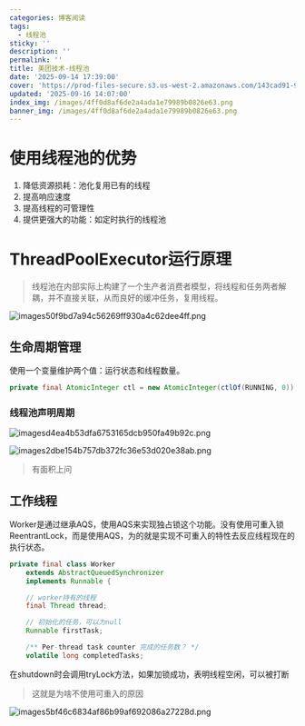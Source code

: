 ```yaml
---
categories: 博客阅读
tags:
  - 线程池
sticky: ''
description: ''
permalink: ''
title: 美团技术-线程池
date: '2025-09-14 17:39:00'
cover: 'https://prod-files-secure.s3.us-west-2.amazonaws.com/143cad91-961b-48b0-82dc-78fbb6eb5abe/a83b1a79-4a73-4c27-a521-55adc5566c85/wallhaven-5g1pr3.png?X-Amz-Algorithm=AWS4-HMAC-SHA256&X-Amz-Content-Sha256=UNSIGNED-PAYLOAD&X-Amz-Credential=ASIAZI2LB466S5BUPNMY%2F20250916%2Fus-west-2%2Fs3%2Faws4_request&X-Amz-Date=20250916T155517Z&X-Amz-Expires=3600&X-Amz-Security-Token=IQoJb3JpZ2luX2VjEBcaCXVzLXdlc3QtMiJGMEQCIBSNMuLAV1WXWaSXE9vSdWHJQEvIVJsOdHpW6xgN5ISJAiAfMCOulbIRa26FB%2FTjGGrGfgGEFZpM%2Fzz7uEUIhmYnASqIBAiQ%2F%2F%2F%2F%2F%2F%2F%2F%2F%2F8BEAAaDDYzNzQyMzE4MzgwNSIMUP3kmBQGida1GHtjKtwDTtu3MAZzV1kZkqKickDfSl29RCFopbkh73FWGZPQExln7Go933fq8Bi9gGtcaX0zaN505nZ8MQFe7wsnbdCUGLeFgWGJymUPhBr7qByHX1238PCz5tmM3PHbXmGOasUikxVo%2BlHdoYgJlFJptyr8gGGItjg97Fz6mpoeBQl8lQmJ29Ta0Ob%2FUAwL%2B%2Fvbiw6j6JbTcD0xhYoDZjiX3SFeaJR1op8WoiOUKmL3IMKIA%2BC8xx4Fg%2BJIm83Oj%2BOENolnNRlfi1%2Bt7BUiiiwhSu4U%2FUqstPHBxzoV8jzaSGMRU22cuZPEdPUMnKwCzGUiE7GuFwoXqlDw9pf8Q1cw90LFl6RI12aecUDU3LQgPVRA60TMihYu2YLJZnAK1iNd4dunRmuRIP37hTbgaWGI2Dy0KJYMRIVGb%2BUfIVA787N6kbN1tGVoqlaWcamoo4aQcyFG6IaCJYAZuXmzXWH8OT1fkcgWbC99iQDNztrL6uE97QNks8qp14DOlE%2FWsy3z0o3%2BOiaypNYvArp6mVwxbala6IuwJ8G4g8eaHpQtHmSpl8ZqVz4r%2FW40d6wGFg04HcLyqvgoSaxcyL2e97Ws4Vuuh%2Bq3kqx4KmAfPoxDFPdf1DdJ72DXYCGbrqoP%2FFEwsuilxgY6pgEn2d7%2Fusx17eJRT7soIC8REVKjRVdnIB2xfieSFxxQR4TdtBJvtMaQWFFqrclsE0Hy8LRxaV40GFd8Fs3Iztw2Et9X6%2Fe%2FIZT3a3b2O%2BFlF1GsJ8DnugTkS1l8SBInd63qD5whBt9cla%2BhCuspv1UZ2Eus2oqtyY6JPmGQnUaZ%2FzF2t6ZlnoS1bJ1MEh6MqlgPDdAhLdtmO7KVoC2XDfwdmFp9YEBT&X-Amz-Signature=e3170a84fcc9f6eb4b82b80e403a5f26d73a4dabaaff5862453de8d588aae775&X-Amz-SignedHeaders=host&x-amz-checksum-mode=ENABLED&x-id=GetObject'
updated: '2025-09-16 14:07:00'
index_img: /images/4ff0d8af6de2a4ada1e79989b0826e63.png
banner_img: /images/4ff0d8af6de2a4ada1e79989b0826e63.png
---
```


# 使用线程池的优势

1. 降低资源损耗：池化复用已有的线程
2. 提高响应速度
3. 提高线程的可管理性
4. 提供更强大的功能：如定时执行的线程池

# ThreadPoolExecutor运行原理

> 线程池在内部实际上构建了一个生产者消费者模型，将线程和任务两者解耦，并不直接关联，从而良好的缓冲任务，复用线程。

![images50f9bd7a94c56269ff930a4c62dee4ff.png](/images/935cf03247f45c2ab25eee2161793bf3.png)


## 生命周期管理


使用一个变量维护两个值：运行状态和线程数量。


```java
private final AtomicInteger ctl = new AtomicInteger(ctlOf(RUNNING, 0));
```


### 线程池声明周期


![imagesd4ea4b53dfa6753165dcb950fa49b92c.png](/images/ea5e7281c09ddadcab69ef378928f0b7.png)


![images2dbe154b757db372fc36e53d020e38ab.png](/images/6f0cee8aed1707c47edd29e1505ad8a1.png)

> 有面积上问

## 工作线程


Worker是通过继承AQS，使用AQS来实现独占锁这个功能。没有使用可重入锁ReentrantLock，而是使用AQS，为的就是实现不可重入的特性去反应线程现在的执行状态。


```java
private final class Worker
    extends AbstractQueuedSynchronizer
    implements Runnable {

    // worker持有的线程
    final Thread thread;

    // 初始化的任务，可以为null
    Runnable firstTask;

    /** Per-thread task counter 完成的任务数？ */
    volatile long completedTasks;
```


在shutdown时会调用tryLock方法，如果加锁成功，表明线程空闲，可以被打断

> 这就是为啥不使用可重入的原因

![images5bf46c6834af86b99af692086a27228d.png](/images/414e8ad1f7f92e0bc14526ebdbde437c.png)

